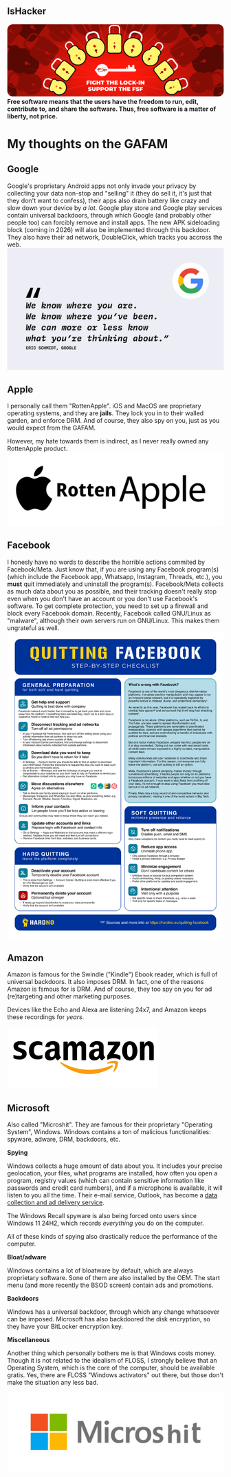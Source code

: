 ## IsHacker

<!--
**IsHacker003/IsHacker003** is a ✨ _special_ ✨ repository because its `README.md` (this file) appears on your GitHub profile.

Here are some ideas to get you started:

- 🔭 I’m currently working on ...
- 🌱 I’m currently learning ...
- 👯 I’m looking to collaborate on ...
- 🤔 I’m looking for help with ...
- 💬 Ask me about ...
- 📫 How to reach me: ...
- 😄 Pronouns: ...
- ⚡ Fun fact: ...
-->
<img src="lock-in-rounded.png"></img>
**Free software means that the users have the freedom to run, edit, contribute to, and share the software. Thus, free software is a matter of liberty, not price.**

# My thoughts on the GAFAM
## Google
Google's proprietary Android apps not only invade your privacy by collecting your data non-stop and "selling" it (they do sell it, it's just that they don't want to confess), their apps also drain battery like crazy and slow down your device by *a lot*. Google play store and Google play services contain universal backdoors, through which Google (and probably other people too) can forcibly remove and install apps. The new APK sideloading block (coming in 2026) will also be implemented through this backdoor. They also have their ad network, DoubleClick, which tracks you accross the web.
<img src="google-quote-tracking.0YItQmgR_Z1ehWGe.png"></img>
## Apple
I personally call them "RottenApple". iOS and MacOS are proprietary operating systems, and they are **jails**. They lock you in to their walled garden, and enforce DRM. And of course, they also spy on you, just as you would expect from the GAFAM. 

However, my hate towards them is indirect, as I never really owned any RottenApple product.
<img src="image-58-1024x512_RottenApple.png"></img>
## Facebook
I honesly have no words to describe the horrible actions commited by Facebook/Meta. Just know that, if you are using any Facebook program(s) (which include the Facebook app, Whatsapp, Instagram, Threads, etc.), you **must** quit immediately and uninstall the program(s). Facebook/Meta collects as much data about you as possible, and their tracking doesn't really stop even when you don't have an account or you don't use Facebook's software. To get complete protection, you need to set up a firewall and block every Facebook domain. Recently, Facebook called GNU/Linux as "malware", although their own servers run on GNU/Linux. This makes them ungrateful as well.
<img src="1s7rs36zmp2f1.png"></img>
## Amazon
Amazon is famous for the Swindle ("Kindle") Ebook reader, which is full of universal backdoors. It also imposes DRM. In fact, one of the reasons Amazon is fsmous for is DRM. And of course, they too spy on you for ad (re)targeting and other marketing purposes.

Devices like the Echo and Alexa are listening 24x7, and Amazon keeps these recordings for *years*.


<img src="scamazon.png"></img>
## Microsoft
Also called "Microshit". They are famous for their proprietary "Operating System", Windows. Windows contains a ton of malicious functionalities: spyware, adware, DRM, backdoors, etc.

**Spying**

Windows collects a huge amount of data about you. It includes your precise geolocation, your files, what programs are installed, how often you open a program, registry values (which can contain sensitive information like passwords and credit card numbers), and if a microphone is available, it will listen to you all the time. Their e-mail service, Outlook, has become a [data collection and ad delivery service](https://proton.me/blog/outlook-is-microsofts-new-data-collection-service).

The Windows Recall spyware is also being forced onto users since Windows 11 24H2, which records *everything* you do on the computer.

All of these kinds of spying also drastically reduce the performance of the computer.

**Bloat/adware**

Windows contains a lot of bloatware by default, which are always proprietary software. Sone of them are also installed by the OEM. The start menu (and more recently the BSOD screen) contain ads and promotions.

**Backdoors**

Windows has a universal backdoor, through which any change whatsoever can be imposed. Microsoft has also backdoored the disk encryption, so they have your BitLocker encryption key.

**Miscellaneous**

Another thing which personally bothers me is that Windows costs money. Though it is not related to the idealism of FLOSS, I strongly believe that an Operating System, which is the core of the computer, should be available gratis. Yes, there are FLOSS "Windows activators" out there, but those don't make the situation any less bad.

<img src="8867.Microshit_5F00_Logo_2D00_for_2D00_screen-1024x376.png"></img>
